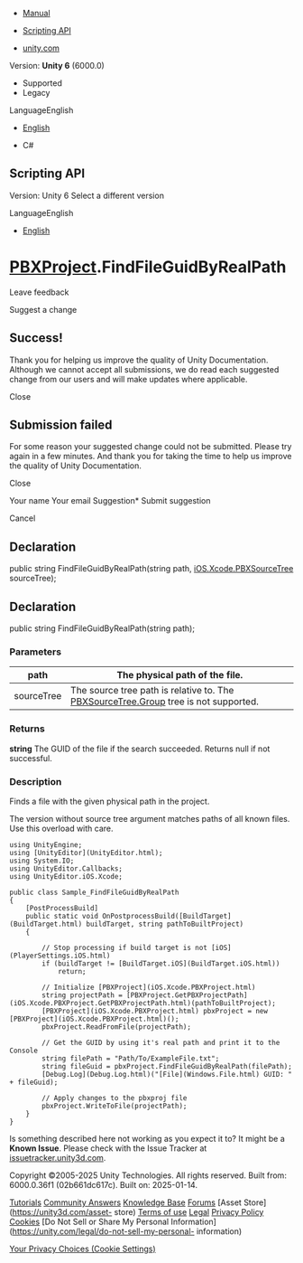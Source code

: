 [ ]()

  * [Manual](../Manual/index.html)
  * [Scripting API](../ScriptReference/index.html)

  * [unity.com](https://unity.com/)

Version: **Unity 6** (6000.0)

  * Supported
  * Legacy

LanguageEnglish

  * [English]()

  * C#

[ ](https://docs.unity3d.com)

## Scripting API

Version: Unity 6 Select a different version

LanguageEnglish

  * [English]()

#  [PBXProject](iOS.Xcode.PBXProject.html).FindFileGuidByRealPath

Leave feedback

Suggest a change

## Success!

Thank you for helping us improve the quality of Unity Documentation. Although
we cannot accept all submissions, we do read each suggested change from our
users and will make updates where applicable.

Close

## Submission failed

For some reason your suggested change could not be submitted. Please <a>try
again</a> in a few minutes. And thank you for taking the time to help us
improve the quality of Unity Documentation.

Close

Your name Your email Suggestion* Submit suggestion

Cancel

[ ]()

## Declaration

public string FindFileGuidByRealPath(string path,
[iOS.Xcode.PBXSourceTree](iOS.Xcode.PBXSourceTree.html) sourceTree);

## Declaration

public string FindFileGuidByRealPath(string path);

### Parameters

path | The physical path of the file.  
---|---  
sourceTree | The source tree path is relative to. The [PBXSourceTree.Group](iOS.Xcode.PBXSourceTree.Group.html) tree is not supported.  
  
### Returns

**string** The GUID of the file if the search succeeded. Returns null if not
successful.

### Description

Finds a file with the given physical path in the project.

The version without source tree argument matches paths of all known files. Use
this overload with care.

    
    
    using UnityEngine;
    using [UnityEditor](UnityEditor.html);
    using System.IO;
    using UnityEditor.Callbacks;
    using UnityEditor.iOS.Xcode;  
      
    public class Sample_FindFileGuidByRealPath  
    {
        [PostProcessBuild]
        public static void OnPostprocessBuild([BuildTarget](BuildTarget.html) buildTarget, string pathToBuiltProject)
        {  
      
            // Stop processing if build target is not [iOS](PlayerSettings.iOS.html)
            if (buildTarget != [BuildTarget.iOS](BuildTarget.iOS.html))
                return;  
      
            // Initialize [PBXProject](iOS.Xcode.PBXProject.html)
            string projectPath = [PBXProject.GetPBXProjectPath](iOS.Xcode.PBXProject.GetPBXProjectPath.html)(pathToBuiltProject);
            [PBXProject](iOS.Xcode.PBXProject.html) pbxProject = new [PBXProject](iOS.Xcode.PBXProject.html)();
            pbxProject.ReadFromFile(projectPath);  
      
            // Get the GUID by using it's real path and print it to the Console
            string filePath = "Path/To/ExampleFile.txt";
            string fileGuid = pbxProject.FindFileGuidByRealPath(filePath);
            [Debug.Log](Debug.Log.html)("[File](Windows.File.html) GUID: " + fileGuid);  
      
            // Apply changes to the pbxproj file
            pbxProject.WriteToFile(projectPath);
        }
    }
    

Is something described here not working as you expect it to? It might be a
**Known Issue**. Please check with the Issue Tracker at
[issuetracker.unity3d.com](https://issuetracker.unity3d.com).

Copyright ©2005-2025 Unity Technologies. All rights reserved. Built from:
6000.0.36f1 (02b661dc617c). Built on: 2025-01-14.

[Tutorials](https://unity3d.com/learn) [Community
Answers](https://answers.unity3d.com) [Knowledge
Base](https://support.unity3d.com/hc/en-us)
[Forums](https://forum.unity3d.com) [Asset Store](https://unity3d.com/asset-
store) [Terms of use](https://docs.unity3d.com/Manual/TermsOfUse.html)
[Legal](https://unity.com/legal) [Privacy
Policy](https://unity.com/legal/privacy-policy)
[Cookies](https://unity.com/legal/cookie-policy) [Do Not Sell or Share My
Personal Information](https://unity.com/legal/do-not-sell-my-personal-
information)

[Your Privacy Choices (Cookie Settings)](javascript:void\(0\);)

